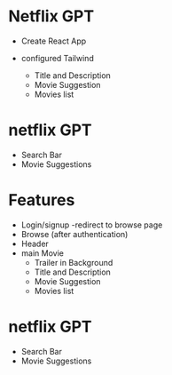 # Netflix GPT
-  Create React App
- configured Tailwind

  - Title and Description
  - Movie Suggestion
  - Movies list 
# netflix GPT
-  Search Bar
-  Movie Suggestions

# Features
- Login/signup
-redirect to browse page 
- Browse (after authentication)
- Header 
- main Movie
  - Trailer in Background 
  - Title and Description
  - Movie Suggestion
  - Movies list 
# netflix GPT
-  Search Bar
-  Movie Suggestions

